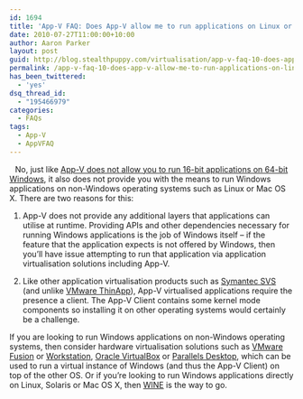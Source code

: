 ```yaml
---
id: 1694
title: 'App-V FAQ: Does App-V allow me to run applications on Linux or Mac OS X?'
date: 2010-07-27T11:00:00+10:00
author: Aaron Parker
layout: post
guid: http://blog.stealthpuppy.com/virtualisation/app-v-faq-10-does-app-v-allow-me-to-run-applications-on-linux-or-mac-os
permalink: /app-v-faq-10-does-app-v-allow-me-to-run-applications-on-linux-or-mac-os/
has_been_twittered:
  - 'yes'
dsq_thread_id:
  - "195466979"
categories:
  - FAQs
tags:
  - App-V
  - AppVFAQ
---
```

<img style="margin: 0px 10px 5px 0px; display: inline;" src="http://stealthpuppy.com/wp-content/uploads/2010/06/AppVFAQLogo.png" alt="" align="left" />

No, just like [App-V does not allow you to run 16-bit applications on 64-bit Windows](http://stealthpuppy.com/virtualisation/app-v-faq-9-can-app-v-be-used-to-run-16-bit-applications-on-windows-x64), it also does not provide you with the means to run Windows applications on non-Windows operating systems such as Linux or Mac OS X. There are two reasons for this:

1. App-V does not provide any additional layers that applications can utilise at runtime. Providing APIs and other dependencies necessary for running Windows applications is the job of Windows itself – if the feature that the application expects is not offered by Windows, then you’ll have issue attempting to run that application via application virtualisation solutions including App-V.

2. Like other application virtualisation products such as [Symantec SVS](http://www.symantec.com/business/endpoint-virtualization-suite) (and unlike [VMware ThinApp](http://www.vmware.com/products/thinapp/)), App-V virtualised applications require the presence a client. The App-V Client contains some kernel mode components so installing it on other operating systems would certainly be a challenge.

If you are looking to run Windows applications on non-Windows operating systems, then consider hardware virtualisation solutions such as [VMware Fusion](http://www.vmware.com/products/fusion/) or [Workstation](http://www.vmware.com/products/workstation/), [Oracle VirtualBox](http://www.virtualbox.org/) or [Parallels Desktop](http://www.parallels.com/computing/), which can be used to run a virtual instance of Windows (and thus the App-V Client) on top of the other OS. Or if you’re looking to run Windows applications directly on Linux, Solaris or Mac OS X, then [WINE](http://www.winehq.org/) is the way to go.